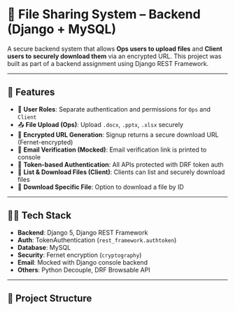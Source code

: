 # 🔐 File Sharing System – Backend (Django + MySQL)

A secure backend system that allows **Ops users to upload files** and **Client users to securely download them** via an encrypted URL. This project was built as part of a backend assignment using Django REST Framework.

---

## 🚀 Features

- 🔐 **User Roles**: Separate authentication and permissions for `Ops` and `Client`
- 📤 **File Upload (Ops)**: Upload `.docx`, `.pptx`, `.xlsx` securely
- 🔗 **Encrypted URL Generation**: Signup returns a secure download URL (Fernet-encrypted)
- 📩 **Email Verification (Mocked)**: Email verification link is printed to console
- 🧾 **Token-based Authentication**: All APIs protected with DRF token auth
- 📁 **List & Download Files (Client)**: Clients can list and securely download files
- 🎯 **Download Specific File**: Option to download a file by ID

---

## 🧑‍💻 Tech Stack

- **Backend**: Django 5, Django REST Framework
- **Auth**: TokenAuthentication (`rest_framework.authtoken`)
- **Database**: MySQL
- **Security**: Fernet encryption (`cryptography`)
- **Email**: Mocked with Django console backend
- **Others**: Python Decouple, DRF Browsable API

---

## 📁 Project Structure

